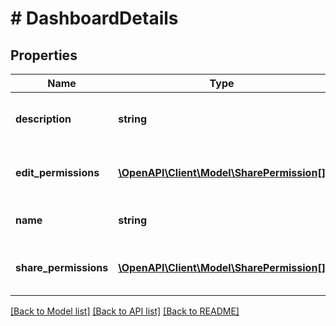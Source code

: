 # # DashboardDetails

## Properties

Name | Type | Description | Notes
------------ | ------------- | ------------- | -------------
**description** | **string** | The description of the dashboard. | [optional]
**edit_permissions** | [**\OpenAPI\Client\Model\SharePermission[]**](SharePermission.md) | The edit permissions for the dashboard. |
**name** | **string** | The name of the dashboard. |
**share_permissions** | [**\OpenAPI\Client\Model\SharePermission[]**](SharePermission.md) | The share permissions for the dashboard. |

[[Back to Model list]](../../README.md#models) [[Back to API list]](../../README.md#endpoints) [[Back to README]](../../README.md)

